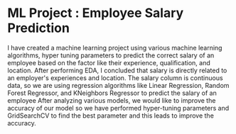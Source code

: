 # ML Project : Employee Salary Prediction
I have created a machine learning project using various machine learning algorithms, hyper tuning parameters to predict the correct salary of an employee based on the factor like their experience, qualification, and location. 
After performing EDA, I concluded that salary is directly related to an employer's experiences and location.
The salary column is continuous data,  so we are using regression algorithms like  Linear Regression,  Random  Forest Regressor, and  KNeighbors Regressor  to predict the salary of an employee
After analyzing various models, we would like to improve the accuracy of our model so we have performed hyper-tuning parameters and GridSearchCV to find the best parameter and this leads to improve the accuracy.  

